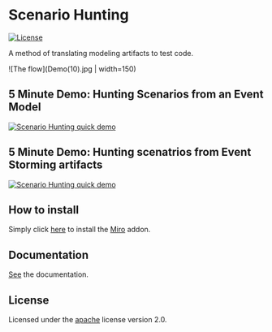 # Scenario Hunting
[![License](https://img.shields.io/badge/License-Apache%202.0-blue.svg)](https://opensource.org/licenses/Apache-2.0)

A method of translating modeling artifacts to test code. 

![The flow](Demo(10).jpg | width=150)

## 5 Minute Demo: Hunting Scenarios from an Event Model

[![Scenario Hunting quick demo](https://img.youtube.com/vi/mZI3s-hTQVo/0.jpg)](https://www.youtube.com/embed/mZI3s-hTQVo)

## 5 Minute Demo: Hunting scenatrios from Event Storming artifacts

[![Scenario Hunting quick demo](https://img.youtube.com/vi/Ou_TkeMsfXs/0.jpg)](https://www.youtube.com/embed/Ou_TkeMsfXs)


## How to install
Simply click [here](https://miro.com/oauth/authorize/?response_type=code&client_id=3074457356753256770&redirect_uri=%2Fconfirm-app-install%2F) to install the [Miro](https://miro.com) addon. 

## Documentation
[See](https://docs.scenariohunting.com) the documentation.

## License

Licensed under the [apache](LICENSE) license version 2.0. 
